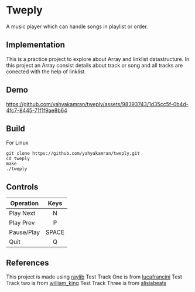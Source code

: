 # Tweply
A music player which can handle songs in playlist or order.

## Implementation

This is a practice project to explore about Array and linklist datastructure.
In this project an Array consist details about track or song and all tracks 
are conected with the help of linklist.

## Demo

https://github.com/yahyakamran/tweply/assets/98393743/1d35cc5f-0b4d-4fc7-8445-71f1f9ae8b64


## Build
For Linux
```console
git clone https://github.com/yahyakamran/tweply.git
cd tweply
make
./tweply
```
## Controls
| Operation        | Keys           | 
| ------------- |:-------------:|
| Play Next     | N  |
| Play Prev      | P     | 
| Pause/Play | SPACE    |
| Quit | Q |

## References
This project is made using [raylib](https://www.raylib.com/)
Test Track One is from [lucafrancini](https://pixabay.com/users/lucafrancini-19914738/)
Test Track two is from [william_king](https://pixabay.com/users/william_king-33448498/)
Test Track Three is from [alisiabeats](https://pixabay.com/users/alisiabeats-39461785/)
